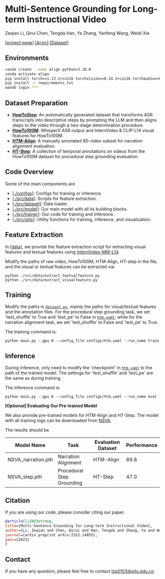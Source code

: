# Multi-Sentence Grounding for Long-term Instructional Video

Zeqian Li, Qirui Chen, Tengda Han, Ya Zhang, Yanfeng Wang, Weidi Xie

[[project page]](https://lzq5.github.io/Video-Text-Alignment/)
[[Arxiv]](https://arxiv.org/abs/2312.14055)
[[Dataset]](https://huggingface.co/datasets/zeqianli/HowToStep)

## Environments

```bash
conda create --name align python=3.10.0
conda activate align
pip install torch==1.13.1+cu116 torchvision==0.14.1+cu116 torchaudio==0.13.1 --extra-index-url https://download.pytorch.org/whl/cu116
pip install -r requirements.txt
wandb login ***
```

## Dataset Preparation
* [**HowToStep**](https://huggingface.co/datasets/zeqianli/HowToStep): An automatically generated dataset that transforms ASR transcripts into descriptive steps by prompting the LLM and then aligns steps to the video through a two-stage determination procedure.
* [**HowTo100M**](https://github.com/TengdaHan/TemporalAlignNet/tree/main/htm_zoo): WhisperX ASR output and InternVideo & CLIP-L14 visual features for HowTo100M.
* [**HTM-Align**](https://github.com/TengdaHan/TemporalAlignNet/tree/main/htm_align): A manually annotated 80-video subset for narration alignment evaluation.
* [**HT-Step**](https://eval.ai/web/challenges/challenge-page/2082/submission): A collection of temporal annotations on videos from the HowTo100M dataset for procedural step grounding evaluation.

## Code Overview
Some of the main components are
* [[./configs]](./configs/): Configs for training or inference.
* [[./src/data]](./src/data/): Scripts for feature extraction.
* [[./src/dataset]](./src/dataset/): Data loader.
* [[./src/model]](./src/model/): Our main model with all its building blocks.
* [[./src/trainer]](./src/trainer/): Our code for training and inference.
* [[./src/utils]](./src/utils/): Utility functions for training, inference, and visualization.

## Feature Extraction
In [[data]](./src/data/), we provide the feature extraction script for extracting visual features and textual features using [InternVideo-MM-L14](https://github.com/OpenGVLab/InternVideo). 

Modify the paths of raw video, HowTo100M, HTM-Align, HT-step in the file, and the visual or textual features can be extracted via:
```
python ./src/data/extract_textualfeature.py
python ./src/data/extract_visualfeature.py
```

## Training
Modify the paths in [`dataset.py`](./src/dataset/dataset.py), mainly the paths for visual/textual features and the annotation files. For the procedural step grounding task, we set 'text_shuffle' to True and 'text_pe' to False in [`htm.yaml`](./configs/htm.yaml); while for the narration alignment task, we set 'text_shuffle' to False and 'text_pe' to True.

The training command is:
```
python main.py --gpu 0 --config_file configs/htm.yaml --run_name train
```

## Inference
During inference, only need to modify the 'checkpoint' in [`htm.yaml`](./configs/htm.yaml) to the path of the trained model. The settings for 'text_shuffle' and 'text_pe' are the same as during training.

The inference command is:
```
python main.py --gpu 0 --config_file configs/htm.yaml --run_name eval
```

**[Optional] Evaluating Our Pre-trained Model**

We also provide pre-trained models for HTM-Align and HT-Step. The model with all training logs can be downloaded from [NSVA](https://huggingface.co/zeqianli/HowToStep-NSVA). 

The results should be

| Model Name | Task | Evaluation Dataset | Performance |
|-------------------|-------|-------|-------|
| NSVA_narration.pth | Narration Alignment| HTM-Align | 69.8 |
| NSVA_step.pth | Procedural Step Grounding | HT-Step | 47.0 |

## Citation
If you are using our code, please consider citing our paper.
```bibtex
@article{li2023strong,
title={Multi-Sentence Grounding for Long-term Instructional Video},
author={Li, Zeqian and Chen, Qirui and Han, Tengda and Zhang, Ya and Wang, Yanfeng and Xie, Weidi},
journal={arXiv preprint arXiv:2312.14055},
year={2023}
}
```

## Contact
If you have any question, please feel free to contact lzq0103@sjtu.edu.cn.
